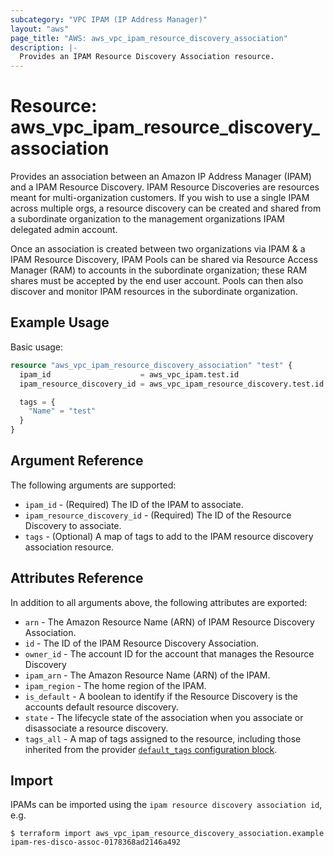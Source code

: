 ```yaml
---
subcategory: "VPC IPAM (IP Address Manager)"
layout: "aws"
page_title: "AWS: aws_vpc_ipam_resource_discovery_association"
description: |-
  Provides an IPAM Resource Discovery Association resource.
---
```


# Resource: aws_vpc_ipam_resource_discovery_association

Provides an association between an Amazon IP Address Manager (IPAM) and a IPAM Resource Discovery. IPAM Resource Discoveries are resources meant for multi-organization customers. If you wish to use a single IPAM across multiple orgs, a resource discovery can be created and shared from a subordinate organization to the management organizations IPAM delegated admin account.

Once an association is created between two organizations via IPAM & a IPAM Resource Discovery, IPAM Pools can be shared via Resource Access Manager (RAM) to accounts in the subordinate organization; these RAM shares must be accepted by the end user account. Pools can then also discover and monitor IPAM resources in the subordinate organization.

## Example Usage

Basic usage:

```terraform
resource "aws_vpc_ipam_resource_discovery_association" "test" {
  ipam_id                    = aws_vpc_ipam.test.id
  ipam_resource_discovery_id = aws_vpc_ipam_resource_discovery.test.id

  tags = {
    "Name" = "test"
  }
}
```

## Argument Reference

The following arguments are supported:

* `ipam_id` - (Required) The ID of the IPAM to associate.
* `ipam_resource_discovery_id` - (Required) The ID of the Resource Discovery to associate.
* `tags` - (Optional) A map of tags to add to the IPAM resource discovery association resource.

## Attributes Reference

In addition to all arguments above, the following attributes are exported:

* `arn` - The Amazon Resource Name (ARN) of IPAM Resource Discovery Association.
* `id` - The ID of the IPAM Resource Discovery Association.
* `owner_id` - The account ID for the account that manages the Resource Discovery
* `ipam_arn` - The Amazon Resource Name (ARN) of the IPAM.
* `ipam_region` - The home region of the IPAM.
* `is_default` - A boolean to identify if the Resource Discovery is the accounts default resource discovery.
* `state` - The lifecycle state of the association when you associate or disassociate a resource discovery.
* `tags_all` - A map of tags assigned to the resource, including those inherited from the provider [`default_tags` configuration block](https://registry.terraform.io/providers/hashicorp/aws/latest/docs#default_tags-configuration-block).

## Import

IPAMs can be imported using the `ipam resource discovery association id`, e.g.

```
$ terraform import aws_vpc_ipam_resource_discovery_association.example ipam-res-disco-assoc-0178368ad2146a492
```

<!-- cache-key: cdktf-0.17.0-pre.15 input-08100da58d560c321570ecafe1abdac8f81d2441241b390e6667d793bd546335 -->